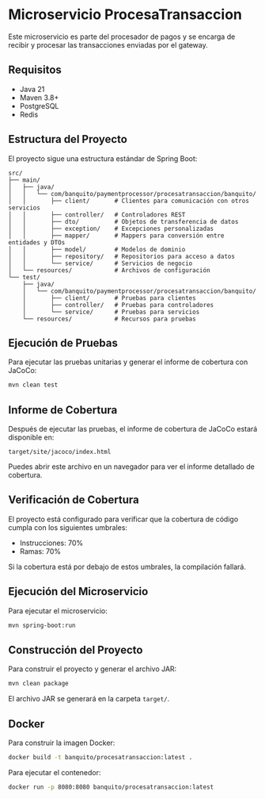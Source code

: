 # Microservicio ProcesaTransaccion

Este microservicio es parte del procesador de pagos y se encarga de recibir y procesar las transacciones enviadas por el gateway.

## Requisitos

- Java 21
- Maven 3.8+
- PostgreSQL
- Redis

## Estructura del Proyecto

El proyecto sigue una estructura estándar de Spring Boot:

```
src/
├── main/
│   ├── java/
│   │   └── com/banquito/paymentprocessor/procesatransaccion/banquito/
│   │       ├── client/       # Clientes para comunicación con otros servicios
│   │       ├── controller/   # Controladores REST
│   │       ├── dto/          # Objetos de transferencia de datos
│   │       ├── exception/    # Excepciones personalizadas
│   │       ├── mapper/       # Mappers para conversión entre entidades y DTOs
│   │       ├── model/        # Modelos de dominio
│   │       ├── repository/   # Repositorios para acceso a datos
│   │       └── service/      # Servicios de negocio
│   └── resources/            # Archivos de configuración
└── test/
    ├── java/
    │   └── com/banquito/paymentprocessor/procesatransaccion/banquito/
    │       ├── client/       # Pruebas para clientes
    │       ├── controller/   # Pruebas para controladores
    │       └── service/      # Pruebas para servicios
    └── resources/            # Recursos para pruebas
```

## Ejecución de Pruebas

Para ejecutar las pruebas unitarias y generar el informe de cobertura con JaCoCo:

```bash
mvn clean test
```

## Informe de Cobertura

Después de ejecutar las pruebas, el informe de cobertura de JaCoCo estará disponible en:

```
target/site/jacoco/index.html
```

Puedes abrir este archivo en un navegador para ver el informe detallado de cobertura.

## Verificación de Cobertura

El proyecto está configurado para verificar que la cobertura de código cumpla con los siguientes umbrales:

- Instrucciones: 70%
- Ramas: 70%

Si la cobertura está por debajo de estos umbrales, la compilación fallará.

## Ejecución del Microservicio

Para ejecutar el microservicio:

```bash
mvn spring-boot:run
```

## Construcción del Proyecto

Para construir el proyecto y generar el archivo JAR:

```bash
mvn clean package
```

El archivo JAR se generará en la carpeta `target/`.

## Docker

Para construir la imagen Docker:

```bash
docker build -t banquito/procesatransaccion:latest .
```

Para ejecutar el contenedor:

```bash
docker run -p 8080:8080 banquito/procesatransaccion:latest
``` 